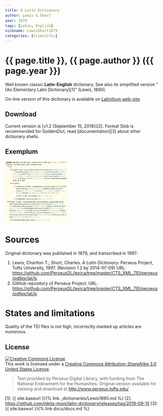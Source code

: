 ```yaml
---
title: A Latin Dictionary
author: Lewis & Short
year: 1879
tags: [Latin, English]
nickname: LewisShort1879
categories: [scientific]
---
```

# {{ page.title }}, {{ page.author }} ({{ page.year }})

Well known classic **Latin**–**English** dictionary. See also its simplified version "[An Elementary Latin Dictionary][1]" (Lewis, 1890).

On-line version of this dicitonary is available on [Latinitium web-site](https://www.latinitium.com/lewisshort).


## Download

Current version is [v1.2 (September 15, 2019)][2]. Format Slob is recommended for GoldenDict, read [documentation][3] about other dictionary shells.

## Exemplum

<div class="spotlight-group" data-animation="" data-control="" data-autohide="false">
  <img src="img/LewisShort1879-1.png" class="spotlight" height="200">
</div>


# Sources

Original dictionary was published in 1879, and transcribed in 1997:

1. Lewis, Charlton T.; Short, Charles. _A Latin Dictionary._ Perseus Project, Tufts University, 1997. (Revision 1.2 by 2014-07-09) URL: <https://github.com/PerseusDL/lexica/tree/master/CTS_XML_TEI/perseus/pdllex/lat/ls>
1. GitHub repository of Perseus Project. URL: <https://github.com/PerseusDL/lexica/tree/master/CTS_XML_TEI/perseus/pdllex/lat/ls>


# States and limitations

Quality of the TEI files is not high, incorrectly marked up articles are numerous.


## License

<a rel="license" href="https://creativecommons.org/licenses/by-sa/3.0/us/">
<img alt="Creative Commons License"
     style="border-width:0"
     src="https://i.creativecommons.org/l/by-sa/3.0/88x31.png" />
</a><br />This work is licensed under a <a rel="license" href="https://creativecommons.org/licenses/by-sa/3.0/us/">Creative Commons Attribution-ShareAlike 3.0 United States License</a>.

> Text provided by Perseus Digital Library, with funding from The National Endowment for the Humanities. Original version available for viewing and download at <http://www.perseus.tufts.edu/>


[1]: {{ site.baseurl }}{% link _dictionaries/Lewis1890.md %}
[2]: https://github.com/nikita-moor/latin-dictionary/releases/tag/2019-09-15
[3]: {{ site.baseurl }}{% link docs/docs.md %}
